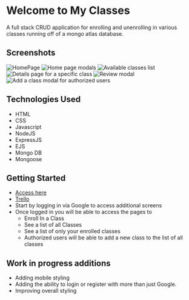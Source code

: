 # **Welcome to My Classes**
A full stack CRUD application for enrolling and unenrolling in various classes running off of a mongo atlas database.
## Screenshots
![HomePage](https://i.imgur.com/dPxP9wA.png)
![Home page modals](https://i.imgur.com/b9VO319.png)
![Available classes list](https://i.imgur.com/AhNJ5Px.png)
![Details page for a specific class](https://i.imgur.com/cG9EVEL.png)
![Review modal](https://i.imgur.com/XV9kv2W.png)
![Add a class modal for authorized users](https://i.imgur.com/zMRxUSA.png)

## Technologies Used
   - HTML 
   - CSS
   - Javascript
   - NodeJS
   - ExpressJS
   - EJS
   - Mongo DB
   - Mongoose
## Getting Started
- [Access here](https://sei-classes.herokuapp.com/)
- [Trello](https://trello.com/b/GlOTASTa/project-2)
- Start by logging in via Google to access additional screens
- Once logged in you will be able to access the pages to 
   - Enroll In a Class 
   - See a list of all Classes 
   - See a list of only your enrolled classes
   - Authorized users will be able to add a new class to the list of all classes
## Work in progress additions
   - Adding mobile styling
   - Adding the ability to login or register with more than just Google.
   - Improving overall styling
